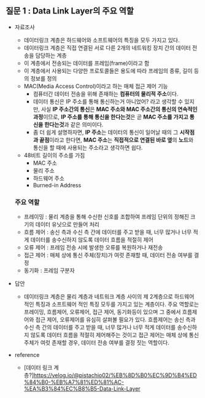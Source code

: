 ## 질문 1 : Data Link Layer의 주요 역할

- 자료조사
    - 데이터링크 계층은 하드웨어와 소프트웨어의 특징을 모두 가지고 있다.
    - 데이터링크 계층은 직접 연결된 서로 다른 2개의 네트워킹 장치 간의 데이터 전송을 담당하는 계층
    - 이 계층에서 전송되는 데이터를 프레임(frame)이라고 함
    - 이 계층에서 사용되는 다양한 프로토콜들은 용도에 따라 프레임의 종류, 길이 등의 정보를 정의
    - MAC(Media Access Control)이라고 하는 매체 접근 제어 기능
        - 컴퓨터간 데이터 전송을 위해 존재하는 **컴퓨터의 물리적 주소**이다.
        - 데이터 통신은 IP 주소를 통해 통신하는거 아니었어? 라고 생각할 수 있지만, 사실 **IP 주소간의 통신**은 **MAC 주소와 MAC 주소간의 통신의 연속적인 과정**이므로, **IP 주소를 통해 통신을 한다는것**은 곧 **MAC 주소를 가지고 통신을 한다는것**과 같은 의미이다.
        - 좀 더 쉽게 설명하자면, **IP 주소**는 데이터의 통신이 일어날 때의 그 **시작점과 끝점**이라고 한다면, **MAC 주소**는 **직접적으로 연결된 바로 옆**의 **노드**와 통신을 할 때에 사용되는 주소라고 생각하면 쉽다.
    - 48비트 길이의 주소를 가짐
        - MAC 주소
        - 물리 주소
        - 하드웨어 주소
        - Burned-in Address
    
    ### 주요 역할
    
    - 프레이밍 : 물리 계층을 통해 수신한 신호를 조합하여 프레임 단위의 정해진 크기의 데이터 유닛으로 만들어 처리
    - 흐름 제어 : 송신 측과 수신 측 간에 데이터를 주고 받을 때, 너무 많거나 너무 적게 데이터를 송수신하지 않도록 데이터 흐름을 적절히 제어
    - 오류 제어 : 프레임 전송 시에 발생한 오류를 복원하거나 재전송
    - 접근 제어 : 매체 상에 통신 주체(장치)가 여럿 존재할 때, 데이터 전송 여부를 결정
    - 동기화 : 프레임 구분자
    
- 답안
    - 데이터링크 계층은 물리 계층과 네트워크 계층 사이의 제 2계층으로 하드웨어 적인 특징과 소프트웨어 적인 특징 모두를 가지고 있는 계층이다. 주요 역할로는 프레이밍, 흐름제어, 오류제어, 접근 제어, 동기화등이 있으며 그 중에서 흐름제어와 접근 제어, 오류제어를 유심히 살펴볼 필요가 있다. 흐름제어는 송신 측과 수신 측 간의 데이터를 주고 받을 때, 너무 많거나 너무 적게 데이터를 송수신하지 않도록 데이터 흐름을 적절히 제어해주는 것이고 접근 제어는 매체 상에 통신 주체가 여럿 존재할 경우, 데이터 전송 여부를 결정 짓는 역할이다.
- reference
    - [데이터 링크 계층?]https://velog.io/@pistachio02/%EB%8D%B0%EC%9D%B4%ED%84%B0-%EB%A7%81%ED%81%AC-%EA%B3%84%EC%B8%B5-Data-Link-Layer